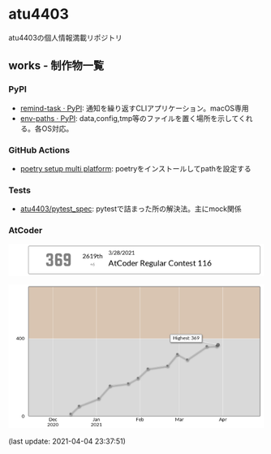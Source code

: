 # atu4403

atu4403の個人情報満載リポジトリ

## works - 制作物一覧

### PyPI
- [remind\-task · PyPI](https://pypi.org/project/remind-task/): 通知を繰り返すCLIアプリケーション。macOS専用
- [env\-paths · PyPI](https://pypi.org/project/env-paths/): data,config,tmp等のファイルを置く場所を示してくれる。各OS対応。


### GitHub Actions
- [poetry setup multi platform](https://github.com/marketplace/actions/poetry-setup-multi-platform): poetryをインストールしてpathを設定する

### Tests
- [atu4403/pytest\_spec](https://github.com/atu4403/pytest_spec): pytestで詰まった所の解決法。主にmock関係

### AtCoder

![ATCODER_STATUS](images/at_status.png)

![ATCODER_GRAPH](images/at_graph.png)

(last update: 2021-04-04 23:37:51)
